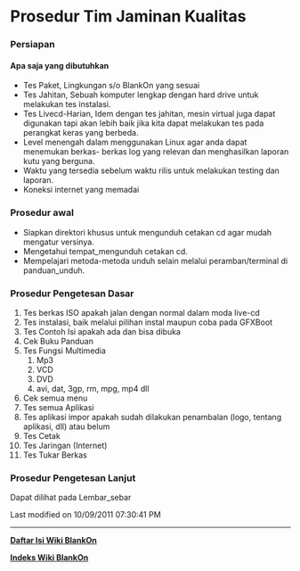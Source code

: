 # Prosedur Tim Jaminan Kualitas

### Persiapan
#### Apa saja yang dibutuhkan
  * Tes Paket, Lingkungan s/o BlankOn yang sesuai
  * Tes Jahitan, Sebuah komputer lengkap dengan hard drive untuk melakukan
      tes instalasi.
  * Tes Livecd-Harian, Idem dengan tes jahitan, mesin virtual juga dapat
      digunakan tapi akan lebih baik jika kita dapat melakukan tes pada
      perangkat keras yang berbeda.
  * Level menengah dalam menggunakan Linux agar anda dapat menemukan berkas-
      berkas log yang relevan dan menghasilkan laporan kutu yang berguna.
  * Waktu yang tersedia sebelum waktu rilis untuk melakukan testing dan
      laporan.
  * Koneksi internet yang memadai

### Prosedur awal
  * Siapkan direktori khusus untuk mengunduh cetakan cd agar mudah mengatur
      versinya.
  * Mengetahui ​tempat_mengunduh cetakan cd.
  * Mempelajari metoda-metoda unduh selain melalui peramban/terminal di
      panduan_unduh.

### Prosedur Pengetesan Dasar
   1. Tes berkas ISO apakah jalan dengan normal dalam moda live-cd
   2. Tes instalasi, baik melalui pilihan instal maupun coba pada GFXBoot
   3. Tes Contoh Isi apakah ada dan bisa dibuka
   4. Cek Buku Panduan
   5. Tes Fungsi Multimedia
         1. Mp3
         2. VCD
         3. DVD
         4. avi, dat, 3gp, rm, mpg, mp4 dll
   6. Cek semua menu
   7. Tes semua Aplikasi
   8. Tes aplikasi impor apakah sudah dilakukan penambalan (logo, tentang
      aplikasi, dll) atau belum
   9. Tes Cetak
  10. Tes Jaringan (Internet)
  11. Tes Tukar Berkas

### Prosedur Pengetesan Lanjut
Dapat dilihat pada ​Lembar_sebar


Last modified on 10/09/2011 07:30:41 PM
 
---
[**Daftar Isi Wiki BlankOn**](/wiki/DaftarIsi/index.html)
 
[**Indeks Wiki BlankOn**](/wiki/Indeks.html)
